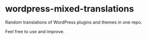 wordpress-mixed-translations
============================

Random translations of WordPress plugins and themes in one repo.

Feel free to use and improve.
